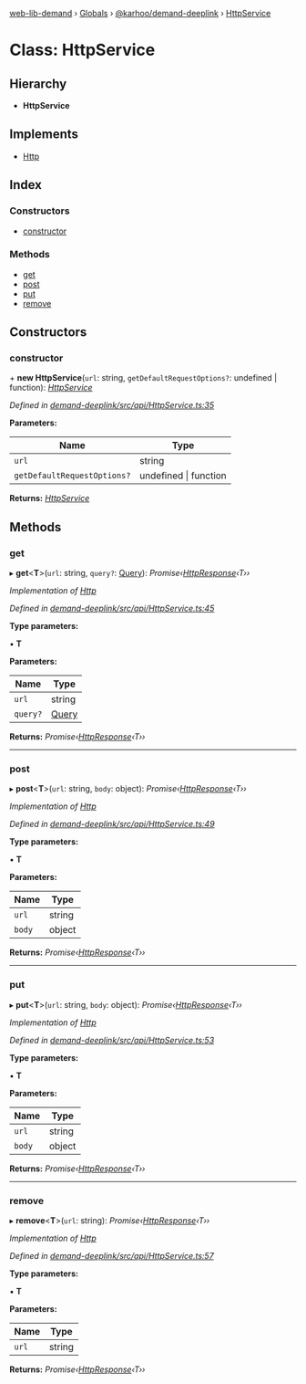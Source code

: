[web-lib-demand](../README.md) › [Globals](../globals.md) › [@karhoo/demand-deeplink](../modules/_karhoo_demand_deeplink.md) › [HttpService](_karhoo_demand_deeplink.httpservice.md)

# Class: HttpService

## Hierarchy

* **HttpService**

## Implements

* [Http](../interfaces/_karhoo_demand_deeplink.http.md)

## Index

### Constructors

* [constructor](_karhoo_demand_deeplink.httpservice.md#constructor)

### Methods

* [get](_karhoo_demand_deeplink.httpservice.md#get)
* [post](_karhoo_demand_deeplink.httpservice.md#post)
* [put](_karhoo_demand_deeplink.httpservice.md#put)
* [remove](_karhoo_demand_deeplink.httpservice.md#remove)

## Constructors

###  constructor

\+ **new HttpService**(`url`: string, `getDefaultRequestOptions?`: undefined | function): *[HttpService](_karhoo_demand_deeplink.httpservice.md)*

*Defined in [demand-deeplink/src/api/HttpService.ts:35](https://github.com/karhoo/web-lib-demand/blob/fbcb272/packages/demand-deeplink/src/api/HttpService.ts#L35)*

**Parameters:**

Name | Type |
------ | ------ |
`url` | string |
`getDefaultRequestOptions?` | undefined &#124; function |

**Returns:** *[HttpService](_karhoo_demand_deeplink.httpservice.md)*

## Methods

###  get

▸ **get**<**T**>(`url`: string, `query?`: [Query](../modules/_karhoo_demand_deeplink.md#query)): *Promise‹[HttpResponse](../modules/_karhoo_demand_deeplink.md#httpresponse)‹T››*

*Implementation of [Http](../interfaces/_karhoo_demand_deeplink.http.md)*

*Defined in [demand-deeplink/src/api/HttpService.ts:45](https://github.com/karhoo/web-lib-demand/blob/fbcb272/packages/demand-deeplink/src/api/HttpService.ts#L45)*

**Type parameters:**

▪ **T**

**Parameters:**

Name | Type |
------ | ------ |
`url` | string |
`query?` | [Query](../modules/_karhoo_demand_deeplink.md#query) |

**Returns:** *Promise‹[HttpResponse](../modules/_karhoo_demand_deeplink.md#httpresponse)‹T››*

___

###  post

▸ **post**<**T**>(`url`: string, `body`: object): *Promise‹[HttpResponse](../modules/_karhoo_demand_deeplink.md#httpresponse)‹T››*

*Implementation of [Http](../interfaces/_karhoo_demand_deeplink.http.md)*

*Defined in [demand-deeplink/src/api/HttpService.ts:49](https://github.com/karhoo/web-lib-demand/blob/fbcb272/packages/demand-deeplink/src/api/HttpService.ts#L49)*

**Type parameters:**

▪ **T**

**Parameters:**

Name | Type |
------ | ------ |
`url` | string |
`body` | object |

**Returns:** *Promise‹[HttpResponse](../modules/_karhoo_demand_deeplink.md#httpresponse)‹T››*

___

###  put

▸ **put**<**T**>(`url`: string, `body`: object): *Promise‹[HttpResponse](../modules/_karhoo_demand_deeplink.md#httpresponse)‹T››*

*Implementation of [Http](../interfaces/_karhoo_demand_deeplink.http.md)*

*Defined in [demand-deeplink/src/api/HttpService.ts:53](https://github.com/karhoo/web-lib-demand/blob/fbcb272/packages/demand-deeplink/src/api/HttpService.ts#L53)*

**Type parameters:**

▪ **T**

**Parameters:**

Name | Type |
------ | ------ |
`url` | string |
`body` | object |

**Returns:** *Promise‹[HttpResponse](../modules/_karhoo_demand_deeplink.md#httpresponse)‹T››*

___

###  remove

▸ **remove**<**T**>(`url`: string): *Promise‹[HttpResponse](../modules/_karhoo_demand_deeplink.md#httpresponse)‹T››*

*Implementation of [Http](../interfaces/_karhoo_demand_deeplink.http.md)*

*Defined in [demand-deeplink/src/api/HttpService.ts:57](https://github.com/karhoo/web-lib-demand/blob/fbcb272/packages/demand-deeplink/src/api/HttpService.ts#L57)*

**Type parameters:**

▪ **T**

**Parameters:**

Name | Type |
------ | ------ |
`url` | string |

**Returns:** *Promise‹[HttpResponse](../modules/_karhoo_demand_deeplink.md#httpresponse)‹T››*
